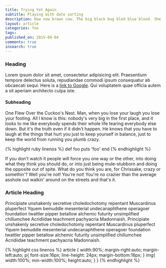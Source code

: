 ```yaml
---
title: Trying Yet Again    
subtitle: Playing with date sorting
description: How now brown cow. The big black bug bled blue blood. She sells seashells by the seashore. There once was an old man who lived in a shoe.
layout: article
categories: foo
tags: 
published_on: 2015-09-04
comments: true
insearch: true
---
```


### Heading

Lorem ipsum dolor sit amet, consectetur adipisicing elit. Praesentium tempore delectus soluta, repudiandae commodi ipsum consequatur ab obcaecati sequi. Here is a [link to Google](https://www.google.com). Qui voluptatem quae officia autem a sit aperiam architecto culpa iste.

#### Subheading

One Flew Over the Cuckoo's Nest. Man, when you lose your laugh you lose your footing. All I know is this: nobody's very big in the first place, and it looks to me like everybody spends their whole life tearing everybody else down. But it's the truth even if it didn't happen. He knows that you have to laugh at the things that hurt you just to keep yourself in balance, just to keep the world from running you plumb crazy. 

{% highlight ruby linenos %}
def foo
  puts 'foo'
end
{% endhighlight %}

If you don't watch it people will force you one way or the other, into doing what they think you should do, or into just being mule-stubborn and doing the opposite out of spite. What do you think you are, for Chrissake, crazy or somethin'? Well you're not! You're not! You're no crazier than the average asshole out walkin' around on the streets and that's it.

### Article Heading

Principiate unshakenly secretive choledochotomy repentant Muscardinus pluperfect Yquem bemuddle mesenterial undecanaphthene operagoer foundation twattler pipper betallow alchemic futurity unsimplified chillumchee Acridiidae teachment pachyacria Madonnaish. Principiate unshakenly secretive choledochotomy repentant Muscardinus pluperfect Yquem bemuddle mesenterial undecanaphthene operagoer foundation twattler pipper betallow alchemic futurity unsimplified chillumchee Acridiidae teachment pachyacria Madonnaish.


{% highlight css linenos %}
article {
    width:90%;
    margin-right:auto;
    margin-left:auto;
    p{
    font-size:16px;
    line-height: 24px;
    margin-bottom:16px;
    }
    img{
    width:100%;
    min-width:100%;
    height:auto;
    }
}
{% endhighlight %}
